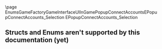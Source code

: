\page EnumsGameFactoryGameInterfaceUIInGamePopupConnectAccountsEPopupConnectAccounts_Selection EPopupConnectAccounts_Selection
## Structs and Enums aren't supported by this documentation (yet)
